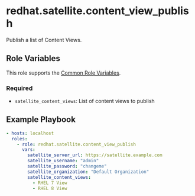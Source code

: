 redhat.satellite.content_view_publish
=======================================

Publish a list of Content Views.

Role Variables
--------------

This role supports the [Common Role Variables](https://github.com/theforeman/foreman-ansible-modules/blob/develop/README.md#common-role-variables).

### Required

- `satellite_content_views`: List of content views to publish

Example Playbook
----------------

```yaml
- hosts: localhost
  roles:
    - role: redhat.satellite.content_view_publish
      vars:
        satellite_server_url: https://satellite.example.com
        satellite_username: "admin"
        satellite_password: "changeme"
        satellite_organization: "Default Organization"
        satellite_content_views:
          - RHEL 7 View
          - RHEL 8 View
```
